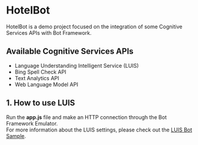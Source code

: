 # HotelBot

HotelBot is a demo project focused on the integration of some Cognitive Services APIs with Bot Framework.

## Available Cognitive Services APIs

* Language Understanding Intelligent Service (LUIS)
* Bing Spell Check API
* Text Analytics API
* Web Language Model API

## 1. How to use LUIS

Run the **app.js** file and make an HTTP connection through the Bot Framework Emulator.<br>
For more information about the LUIS settings, please check out the [LUIS Bot Sample](https://github.com/Microsoft/BotBuilder-Samples/tree/master/Node/intelligence-LUIS).